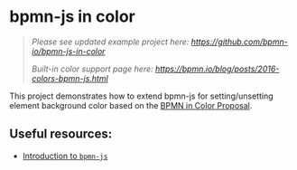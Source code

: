 # bpmn-js in color

> _Please see updated example project here: https://github.com/bpmn-io/bpmn-js-in-color_
>
> _Built-in color support page here: https://bpmn.io/blog/posts/2016-colors-bpmn-js.html_

This project demonstrates how to extend bpmn-js for setting/unsetting element background color based on the [BPMN in Color Proposal](https://github.com/bpmn-miwg/bpmn-in-color).

## Useful resources:
- [Introduction to `bpmn-js`](https://bpmn.io/toolkit/bpmn-js/walkthrough/)
